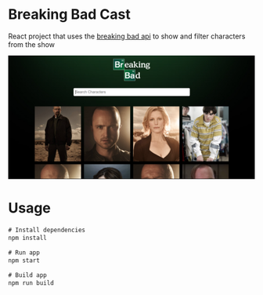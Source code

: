 # Breaking Bad Cast

React project that uses the [breaking bad api](https://breakingbadapi.com/documentation) to show and filter characters from the show 

![Breaking Bad Cast](./assets/breaking-bad.png)

# Usage

```
# Install dependencies
npm install
```

```
# Run app
npm start
```

```
# Build app
npm run build
```